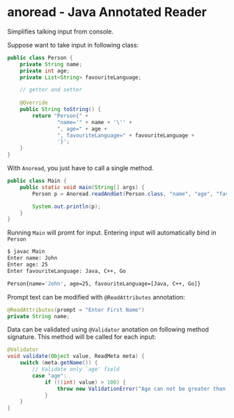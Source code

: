 # anoread - Java Annotated Reader

Simplifies talking input from console.

Suppose want to take input in following class:
```java
public class Person {
    private String name;
    private int age;
    private List<String> favouriteLanguage;

    // getter and setter
    
    @Override
    public String toString() {
        return "Person{" +
                "name='" + name + '\'' +
                ", age=" + age +
                ", favouriteLanguage=" + favouriteLanguage +
                '}';
    }
}
```

With `Anoread`, you just have to call a single method.
```java
public class Main {
    public static void main(String[] args) {
        Person p = Anoread.readAndGet(Person.class, "name", "age", "favouriteLanguage")

        System.out.println(p);
    }
}
```

Running `Main` will promt for input. Entering input will automatically bind in `Person`
```bash
$ javac Main
Enter name: John
Enter age: 25
Enter favouriteLanguage: Java, C++, Go

Person{name='John', age=25, favouriteLanguage=[Java, C++, Go]}
```

Prompt text can be modified with `@ReadAttributes` annotation:

```java
@ReadAttributes(prompt = "Enter First Name")
private String name;
```

Data can be validated using `@Validator` anotation on following method signature. This method will be called for each input:

```java 
@Validator
void validate(Object value, ReadMeta meta) {
    switch (meta.getName()) {
        // Validate only `age' field
        case "age":
            if (((int) value) > 100) {
                throw new ValidationError("Age can not be greater than 100");
            }
    }
}
```
